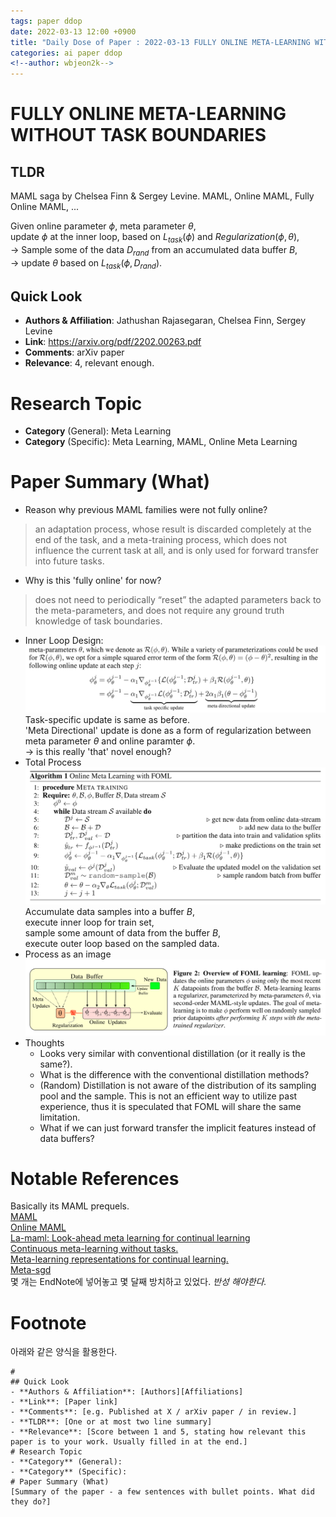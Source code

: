 ```yaml
---
tags: paper ddop
date: 2022-03-13 12:00 +0900
title: "Daily Dose of Paper : 2022-03-13 FULLY ONLINE META-LEARNING WITHOUT TASK BOUNDARIES (FOML)"
categories: ai paper ddop
<!--author: wbjeon2k-->
---
```


# FULLY ONLINE META-LEARNING WITHOUT TASK BOUNDARIES

## **TLDR**

MAML saga by Chelsea Finn & Sergey Levine. MAML, Online MAML, Fully Online MAML, ...  
  
Given online parameter $\phi$, meta parameter $\theta$,  
update $\phi$ at the inner loop, based on $L_{task}(\phi)$ and $Regularization(\phi, \theta)$,  
$\rightarrow$ Sample some of the data $D_{rand}$ from an accumulated data buffer $B$,  
$\rightarrow$ update $\theta$ based on $L_{task}(\phi, D_{rand})$.  

## Quick Look

- **Authors & Affiliation**: Jathushan Rajasegaran, Chelsea Finn, Sergey Levine
- **Link**: <https://arxiv.org/pdf/2202.00263.pdf>
- **Comments**: arXiv paper  
- **Relevance**: 4, relevant enough.  

# Research Topic

- **Category** (General): Meta Learning
- **Category** (Specific): Meta Learning, MAML, Online Meta Learning

# Paper Summary (What)

- Reason why previous MAML families were not fully online?  
> an adaptation process, whose result is discarded completely at the end of the task, and a meta-training process, which does not influence the current task at all, and is only used for forward transfer into future tasks.
- Why is this 'fully online' for now?  
> does not need to periodically “reset” the adapted parameters back to the meta-parameters, and does not require any ground truth knowledge of task boundaries.
- Inner Loop Design:  
![innerloop](/images/ddop0313/img1.png)  
Task-specific update is same as before.  
'Meta Directional' update is done as a form of regularization between meta parameter $\theta$ and online paramter $\phi$.  
$\rightarrow$ is this really 'that' novel enough?  
- Total Process  
![innerloop](/images/ddop0313/img2.png)
Accumulate data samples into a buffer $B$,  
execute inner loop for train set,  
sample some amount of data from the buffer $B$,  
execute outer loop based on the sampled data.  
- Process as an image
![innerloop](/images/ddop0313/img3.png)
- Thoughts
    - Looks very similar with conventional distillation (or it really is the same?).
    - What is the difference with the conventional distillation methods?
    - (Random) Distillation is not aware of the distribution of its sampling pool and the sample. This is not an efficient way to utilize past experience, thus it is speculated that FOML will share the same limitation.  
    - What if we can just forward transfer the implicit features instead of data buffers?


# Notable References

Basically its MAML prequels.  
[MAML](https://proceedings.mlr.press/v70/finn17a/finn17a.pdf)  
[Online MAML](https://proceedings.mlr.press/v97/finn19a/finn19a.pdf)  
[La-maml: Look-ahead meta learning for continual learning](https://arxiv.org/pdf/2007.13904.pdf)  
[Continuous meta-learning without tasks.](https://proceedings.neurips.cc/paper/2020/file/cc3f5463bc4d26bc38eadc8bcffbc654-Paper.pdf)  
[Meta-learning representations for continual learning.](https://proceedings.neurips.cc/paper/2019/file/f4dd765c12f2ef67f98f3558c282a9cd-Paper.pdf)  
[Meta-sgd](https://arxiv.org/pdf/1707.09835.pdf)  
몇 개는 EndNote에 넣어놓고 몇 달째 방치하고 있었다. *반성 해야한다.*  

# Footnote
아래와 같은 양식을 활용한다.  

```text
# 
## Quick Look
- **Authors & Affiliation**: [Authors][Affiliations]
- **Link**: [Paper link]
- **Comments**: [e.g. Published at X / arXiv paper / in review.]
- **TLDR**: [One or at most two line summary]
- **Relevance**: [Score between 1 and 5, stating how relevant this paper is to your work. Usually filled in at the end.]
# Research Topic
- **Category** (General):
- **Category** (Specific):
# Paper Summary (What)
[Summary of the paper - a few sentences with bullet points. What did they do?]
```
